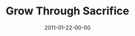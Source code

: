 ---
layout: message
category: message
series: "Grow Up"
title: "Grow Through Sacrifice"
date: 2011-01-22-00-00
message_id: 654
audio: "http://s3.amazonaws.com/crossroadsaudiomessages/Easter2002.mp3"
audio-duration: "34:04"
audio: "http://s3.amazonaws.com/crossroadsaudiomessages/growup04.mp3"
audio-duration: "36:51"
program: "http://s3.amazonaws.com/crossroads-media/media/legacy/documents/01_22-23_11Program.pdf"
description: "Brian Tome talks about how a lifestyle of sacrifice leads to growth."
video: "https://s3.amazonaws.com/crossroadsvideomessages/growup04.mp4"
video-duration: "36:56"
video-image: "http://s3.amazonaws.com/crossroads-media/images/legacy/content/growup04_still.jpg"
explicit: "N"
---